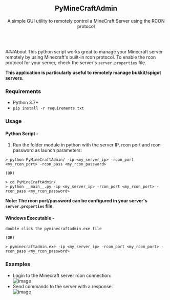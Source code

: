 <h2 align="center"> PyMineCraftAdmin </h2>
<p align="center">A simple GUI utility to remotely control a MineCraft Server using the RCON protocol</p>
<br>
<br>

###About
This python script works great to manage your Minecraft server remotely by using Minecraft's built-in rcon protocol.
To enable the rcon protocol for your server, check the server's `server.properties` file.

**This application is particularly useful to remotely manage bukkit/spigot servers.**

 
### Requirements
- Python 3.7+
- <code>pip install -r requirements.txt</code>

### Usage
#### Python Script -
1) Run the folder module in python with the server IP, rcon port and rcon password as launch parameters:
```
> python PyMineCraftAdmin/ -ip <my_server_ip> -rcon_port <my_rcon_port> -rcon_pass <my_rcon_password>

(OR)

> cd PyMineCraftAdmin/
> python __main__.py -ip <my_server_ip> -rcon_port <my_rcon_port> -rcon_pass <my_rcon_password>
```
<b>Note: The rcon port/password can be configured in your server's `server.properties` file.</b>
#### Windows Executable -
```
double click the pyminecraftadmin.exe file

(OR)

> pyminecraftadmin.exe -ip <my_server_ip> -rcon_port <my_rcon_port> -rcon_pass <my_rcon_password>
```

### Examples
- Login to the Minecraft server rcon connection:<br>
  ![image](https://user-images.githubusercontent.com/20238115/107862996-cea62000-6e1e-11eb-9a10-c9e336997022.png)
- Send commands to the server with a response:<br>
  ![image](https://user-images.githubusercontent.com/20238115/107862979-afa78e00-6e1e-11eb-9b20-060242a9e699.png)
